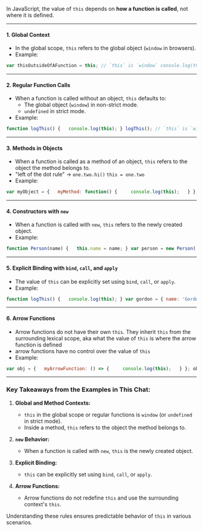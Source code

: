 In JavaScript, the value of `this` depends on **how a function is called**, not where it is defined. 

---
#### 1. **Global Context**

- In the global scope, `this` refers to the global object (`window` in browsers).
- Example:
    
```javascript
var thisOutsideOfAFunction = this; // `this` is `window` console.log(thisOutsideOfAFunction === window); // true
```

---

#### 2. **Regular Function Calls**

- When a function is called without an object, `this` defaults to:
    - The global object (`window`) in non-strict mode.
    - `undefined` in strict mode.
- Example:
```javascript
function logThis() {   console.log(this); } logThis(); // `this` is `window` in non-strict mode, `undefined` in strict mode
```    
    
---

#### 3. **Methods in Objects**

- When a function is called as a method of an object, `this` refers to the object the method belongs to.
- "left of the dot rule" -> `one.two.hi()` `this = one.two`
- Example:
```javascript
var myObject = {   myMethod: function() {     console.log(this);   } }; myObject.myMethod(); // `this` is `myObject`
```
    
---

#### 4. **Constructors with `new`**

- When a function is called with `new`, `this` refers to the newly created object.
- Example:
```javascript
function Person(name) {   this.name = name; } var person = new Person('John'); console.log(person.name); // "John"
```
    
---

#### 5. **Explicit Binding with `bind`, `call`, and `apply`**

- The value of `this` can be explicitly set using `bind`, `call`, or `apply`.
- Example:
```javascript
function logThis() {   console.log(this); } var gordon = { name: 'Gordon' }; var boundLogThis = logThis.bind(gordon); boundLogThis(); // `this` is `gordon` 
```
    
---

#### 6. **Arrow Functions**

- Arrow functions do not have their own `this`. They inherit `this` from the surrounding lexical scope, aka what the value of `this` is where the arrow function is defined
- arrow functions have no control over the value of `this`
- Example:
```javascript
var obj = {   myArrowFunction: () => {     console.log(this);   } }; obj.myArrowFunction(); // `this` is `window` or `undefined` (in strict mode), not `obj`
```

---

### Key Takeaways from the Examples in This Chat:

1. **Global and Method Contexts:**
    
    - `this` in the global scope or regular functions is `window` (or `undefined` in strict mode).
    - Inside a method, `this` refers to the object the method belongs to.
2. **`new` Behavior:**
    
    - When a function is called with `new`, `this` is the newly created object.
3. **Explicit Binding:**
    
    - `this` can be explicitly set using `bind`, `call`, or `apply`.
4. **Arrow Functions:**
    
    - Arrow functions do not redefine `this` and use the surrounding context's `this`.

Understanding these rules ensures predictable behavior of `this` in various scenarios.
